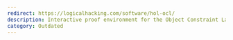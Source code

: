 ```yaml
---
redirect: https://logicalhacking.com/software/hol-ocl/
description: Interactive proof environment for the Object Constraint Language (OCL).
category: Outdated
---
```


